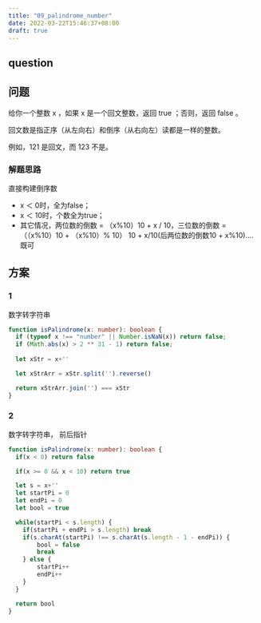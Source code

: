 ```yaml
---
title: "09_palindrome_number"
date: 2022-03-22T15:46:37+08:00
draft: true
---
```




## question



## 问题



给你一个整数 x ，如果 x 是一个回文整数，返回 true ；否则，返回 false 。

回文数是指正序（从左向右）和倒序（从右向左）读都是一样的整数。

例如，121 是回文，而 123 不是。



### 解题思路

直接构建倒序数

- x ＜ 0时，全为false；
- x ＜ 10时，个数全为true；
- 其它情况，两位数的倒数 = （x%10）10 + x / 10，三位数的倒数 = （（x%10）10 + （x%10）% 10） 10 + x/10(后两位数的倒数10 + x%10)....既可



## 方案



### 1

数字转字符串


```typescript
function isPalindrome(x: number): boolean {
  if (typeof x !== "number" || Number.isNaN(x)) return false;
  if (Math.abs(x) > 2 ** 31 - 1) return false;
  
  let xStr = x+''

  let xStrArr = xStr.split('').reverse()

  return xStrArr.join('') === xStr
}
```

### 2

数字转字符串， 前后指针

```typescript
function isPalindrome(x: number): boolean {
  if(x < 0) return false

  if(x >= 0 && x < 10) return true

  let s = x+''
  let startPi = 0
  let endPi = 0
  let bool = true

  while(startPi < s.length) {
    if(startPi + endPi > s.length) break
    if(s.charAt(startPi) !== s.charAt(s.length - 1 - endPi)) {
        bool = false
        break
    } else {
        startPi++
        endPi++
    }
  }

  return bool
}
```